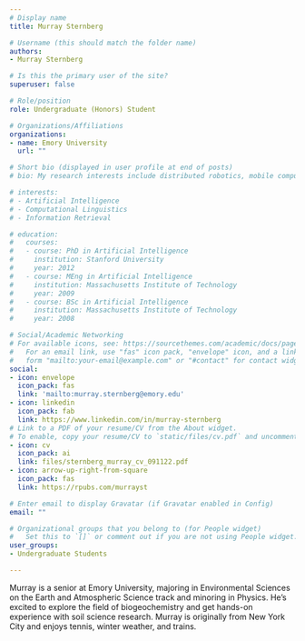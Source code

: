 ```yaml
---
# Display name
title: Murray Sternberg

# Username (this should match the folder name)
authors:
- Murray Sternberg

# Is this the primary user of the site?
superuser: false

# Role/position
role: Undergraduate (Honors) Student 

# Organizations/Affiliations
organizations:
- name: Emory University
  url: ""

# Short bio (displayed in user profile at end of posts)
# bio: My research interests include distributed robotics, mobile computing and programmable matter.

# interests:
# - Artificial Intelligence
# - Computational Linguistics
# - Information Retrieval

# education:
#   courses:
#   - course: PhD in Artificial Intelligence
#     institution: Stanford University
#     year: 2012
#   - course: MEng in Artificial Intelligence
#     institution: Massachusetts Institute of Technology
#     year: 2009
#   - course: BSc in Artificial Intelligence
#     institution: Massachusetts Institute of Technology
#     year: 2008

# Social/Academic Networking
# For available icons, see: https://sourcethemes.com/academic/docs/page-builder/#icons
#   For an email link, use "fas" icon pack, "envelope" icon, and a link in the
#   form "mailto:your-email@example.com" or "#contact" for contact widget.
social:
- icon: envelope
  icon_pack: fas
  link: 'mailto:murray.sternberg@emory.edu'
- icon: linkedin
  icon_pack: fab
  link: https://www.linkedin.com/in/murray-sternberg
# Link to a PDF of your resume/CV from the About widget.
# To enable, copy your resume/CV to `static/files/cv.pdf` and uncomment the lines below.
- icon: cv
  icon_pack: ai
  link: files/sternberg_murray_cv_091122.pdf
- icon: arrow-up-right-from-square
  icon_pack: fas
  link: https://rpubs.com/murrayst

# Enter email to display Gravatar (if Gravatar enabled in Config)
email: ""

# Organizational groups that you belong to (for People widget)
#   Set this to `[]` or comment out if you are not using People widget.
user_groups:
- Undergraduate Students

---
```


Murray is a senior at Emory University, majoring in Environmental Sciences on the Earth and Atmospheric Science track and minoring in Physics. He’s excited to explore the field of biogeochemistry and get hands-on experience with soil science research. Murray is originally from New York City and enjoys tennis, winter weather, and trains. 

